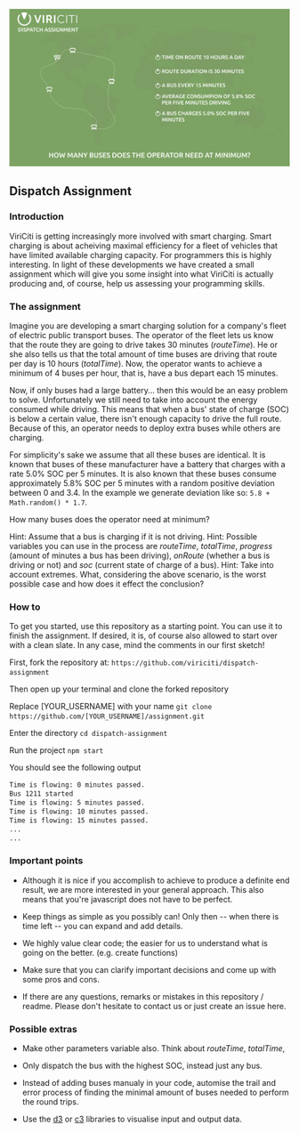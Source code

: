 ![Dispatch Assignment](images/dispatch_assignment.png)

## Dispatch Assignment
### Introduction

ViriCiti is getting increasingly more involved with smart charging. Smart charging is about acheiving maximal efficiency for a fleet of vehicles that have limited available charging capacity. For programmers this is highly interesting. In light of these developments we have created a small assignment which will give you some insight into what ViriCiti is actually producing and, of course, help us assessing your programming skills.

### The assignment

Imagine you are developing a smart charging solution for a company's fleet of electric public transport buses. The operator of the fleet lets us know that the route they are going to drive takes 30 minutes (_routeTime_). He or she also tells us that the total amount of time buses are driving that route per day is 10 hours (_totalTime_). Now, the operator wants to achieve a minimum of 4 buses per hour, that is, have a bus depart each 15 minutes.

Now, if only buses had a large battery... then this would be an easy problem to solve. Unfortunately we still need to take into account the energy consumed while driving. This means that when a bus' state of charge (SOC) is below a certain value, there isn't enough capacity to drive the full route. Because of this, an operator needs to deploy extra buses while others are charging.

For simplicity's sake we assume that all these buses are identical. It is known that buses of these manufacturer have a battery that charges with a rate 5.0% SOC per 5 minutes. It is also known that these buses consume approximately 5.8% SOC per 5 minutes with a random positive deviation between 0 and 3.4. In the example we generate deviation like so: `5.8 + Math.random() * 1.7`.

How many buses does the operator need at minimum?

Hint: Assume that a bus is charging if it is not driving.
Hint: Possible variables you can use in the process are _routeTime_, _totalTime_, _progress_ (amount of minutes a bus has been driving), _onRoute_ (whether a bus is driving or not) and _soc_ (current state of charge of a bus).
Hint: Take into account extremes. What, considering the above scenario, is the worst possible case and how does it effect the conclusion?

### How to

To get you started, use this repository as a starting point. You can use it to finish the assignment. If desired, it is, of course also allowed to start over with a clean slate. In any case, mind the comments in our first sketch!

First, fork the repository at:
`https://github.com/viriciti/dispatch-assignment`

Then open up your terminal and clone the forked repository

Replace [YOUR_USERNAME] with your name
`git clone https://github.com/[YOUR_USERNAME]/assignment.git`

Enter the directory
`cd dispatch-assignment`

Run the project
`npm start`

You should see the following output

```
Time is flowing: 0 minutes passed.
Bus 1211 started
Time is flowing: 5 minutes passed.
Time is flowing: 10 minutes passed.
Time is flowing: 15 minutes passed.
...
...
```

### Important points

* Although it is nice if you accomplish to achieve to produce a definite end result, we are more interested in your general approach. This also means that you're javascript does not have to be perfect.

* Keep things as simple as you possibly can! Only then -- when there is time left -- you can expand and add details.

* We highly value clear code; the easier for us to understand what is going on the better. (e.g. create functions)

* Make sure that you can clarify important decisions and come up with some pros and cons.

* If there are any questions, remarks or mistakes in this repository / readme. Please don't hesitate to contact us or just create an issue here.

### Possible extras

* Make other parameters variable also. Think about _routeTime_, _totalTime_,

* Only dispatch the bus with the highest SOC, instead just any bus.

* Instead of adding buses manualy in your code, automise the trail and error process of finding the minimal amount of buses needed to perform the round trips.

* Use the [d3](https://d3js.org/) or [c3](http://c3js.org/) libraries to visualise input and output data.
